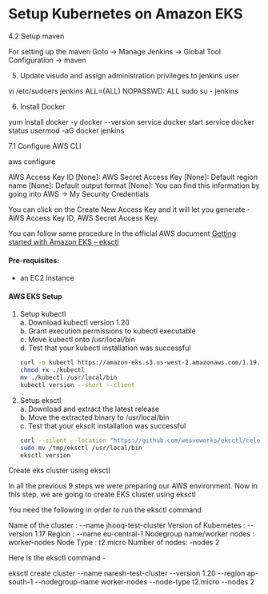 # Setup Kubernetes on Amazon EKS

4.2 Setup maven

For setting up the maven Goto -> Manage Jenkins -> Global Tool Configuration -> maven

5. Update visudo and assign administration privileges to jenkins user

vi /etc/sudoers
jenkins ALL=(ALL) NOPASSWD: ALL
sudo su - jenkins

6. Install Docker

yum install docker -y
docker --version
service docker start
service docker status
usermod -aG docker jenkins


7.1 Configure AWS CLI

aws configure

AWS Access Key ID [None]:
AWS Secret Access Key [None]:
Default region name [None]:
Default output format [None]:
You can find this information by going into AWS -> My Security Credentials

You can click on the Create New Access Key and it will let you generate - AWS Access Key ID, AWS Secret Access Key.






You can follow same procedure in the official  AWS document [Getting started with Amazon EKS – eksctl](https://docs.aws.amazon.com/eks/latest/userguide/getting-started-eksctl.html)   

#### Pre-requisites: 
  - an EC2 Instance 

#### AWS EKS Setup 
1. Setup kubectl   
   a. Download kubectl version 1.20  
   b. Grant execution permissions to kubectl executable   
   c. Move kubectl onto /usr/local/bin   
   d. Test that your kubectl installation was successful    
   ```sh 
   curl -o kubectl https://amazon-eks.s3.us-west-2.amazonaws.com/1.19.6/2021-01-05/bin/linux/amd64/kubectl
   chmod +x ./kubectl
   mv ./kubectl /usr/local/bin 
   kubectl version --short --client
   ```
2. Setup eksctl   
   a. Download and extract the latest release   
   b. Move the extracted binary to /usr/local/bin   
   c. Test that your eksclt installation was successful   
   ```sh
   curl --silent --location "https://github.com/weaveworks/eksctl/releases/latest/download/eksctl_$(uname -s)_amd64.tar.gz" | tar xz -C /tmp
   sudo mv /tmp/eksctl /usr/local/bin
   eksctl version
   ```

Create eks cluster using eksctl

In all the previous 9 steps we were preparing our AWS environment. Now in this step, we are going to create EKS cluster using eksctl

You need the following in order to run the eksctl command

Name of the cluster : --name jhooq-test-cluster
Version of Kubernetes : --version 1.17
Region : --name eu-central-1
Nodegroup name/worker nodes : worker-nodes
Node Type : t2.micro
Number of nodes: -nodes 2

Here is the eksctl command -

eksctl create cluster --name naresh-test-cluster --version 1.20 --region ap-south-1 --nodegroup-name worker-nodes --node-type t2.micro --nodes 2
